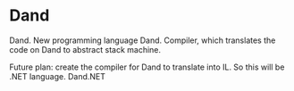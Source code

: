 Dand
====

Dand. New programming language Dand. Compiler, which translates the code on Dand to abstract stack machine.

Future plan: create the compiler for Dand to translate into IL. So this will be .NET language. Dand.NET
